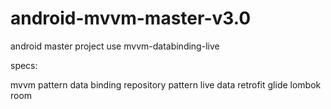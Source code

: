 # android-mvvm-master-v3.0
android master project use mvvm-databinding-live

specs:

mvvm pattern
data binding
repository pattern
live data
retrofit
glide
lombok
room
